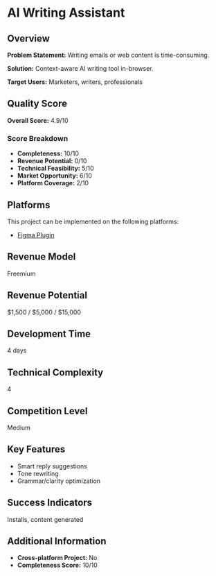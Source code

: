 # AI Writing Assistant

## Overview
**Problem Statement:** Writing emails or web content is time-consuming.

**Solution:** Context-aware AI writing tool in-browser.

**Target Users:** Marketers, writers, professionals

## Quality Score
**Overall Score:** 4.9/10

### Score Breakdown
- **Completeness:** 10/10
- **Revenue Potential:** 0/10
- **Technical Feasibility:** 5/10
- **Market Opportunity:** 6/10
- **Platform Coverage:** 2/10

## Platforms
This project can be implemented on the following platforms:
- [Figma Plugin](./platforms/figma-plugin/)

## Revenue Model
Freemium

## Revenue Potential
$1,500 / $5,000 / $15,000

## Development Time
4 days

## Technical Complexity
4

## Competition Level
Medium

## Key Features
- Smart reply suggestions
- Tone rewriting
- Grammar/clarity optimization

## Success Indicators
Installs, content generated

## Additional Information
- **Cross-platform Project:** No
- **Completeness Score:** 10/10
